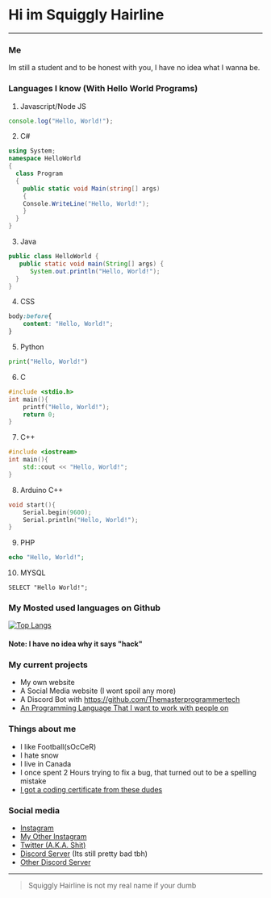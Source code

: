# Hi im Squiggly Hairline
_____________
### Me
Im still a student and to be honest with you, I have no idea what I wanna be.
### Languages I know (With Hello World Programs)
1. Javascript/Node JS
```js
console.log("Hello, World!");
```
2. C#
```csharp
using System;
namespace HelloWorld
{
  class Program 
  {
    public static void Main(string[] args)
    {
	Console.WriteLine("Hello, World!");
    }
  }
}
```
3. Java
```java
public class HelloWorld {
   public static void main(String[] args) {
      System.out.println("Hello, World!");
  }
}
```
4. CSS
```css
body:before{
    content: "Hello, World!";
}
```
5. Python
```python
print("Hello, World!")
```
6. C
```c
#include <stdio.h>
int main(){
    printf("Hello, World!");
    return 0;
}
```
7. C++
```cpp
#include <iostream>
int main(){
    std::cout << "Hello, World!";
}
```
8. Arduino C++
```cpp
void start(){
    Serial.begin(9600);
    Serial.println("Hello, World!");
}
```
9. PHP
```php
echo "Hello, World!";
```
10. MYSQL
```mysql
SELECT "Hello World!";
```

### My Mosted used languages on Github
[![Top Langs](https://github-readme-stats.vercel.app/api/top-langs/?username=AwsomeWorkDevoloper&layout=compact)](https://github.com/AwsomeWorkDevoloper/github-readme-stats)
#### Note: I have no idea why it says "hack"
### My current projects
- My own website
- A Social Media website (I wont spoil any more)
- A Discord Bot with https://github.com/Themasterprogrammertech
- [An Programming Language That I want to work with people on](https://github.com/AwsomeWorkDevoloper/Codelang)
### Things about me
- I like Football(sOcCeR)
- I hate snow
- I live in Canada
- I once spent 2 Hours trying to fix a bug, that turned out to be a spelling mistake
- [I got a coding certificate from these dudes](https://www.arabcoders.ae/)
### Social media
- [Instagram](https://www.instagram.com/squigglyhl/)
- [My Other Instagram](https://www.instagram.com/squiggly_2nd/)
- [Twitter (A.K.A. Shit)](https://twitter.com/SquigglyHL)
- [Discord Server](https://discord.gg/TnJvyzBWHa) (Its still pretty bad tbh)
- [Other Discord Server](https://discord.gg/KePxjZhgTj)
__________
> Squiggly Hairline is not my real name if your dumb
